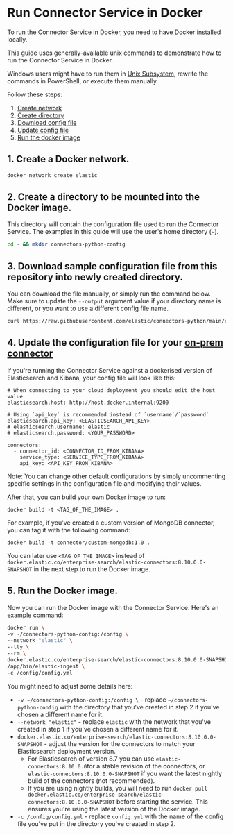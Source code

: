 # Run Connector Service in Docker

To run the Connector Service in Docker, you need to have Docker installed locally.

This guide uses generally-available unix commands to demonstrate how to run the Connector Service in Docker.

Windows users might have to run them in [Unix Subsystem](https://learn.microsoft.com/en-us/windows/wsl/about), rewrite the commands in PowerShell, or execute them manually.

Follow these steps:

1. [Create network](#1-create-a-docker-network)
2. [Create directory](#2-create-a-directory-to-be-mounted-into-the-docker-image)
3. [Download config file](#3-download-sample-configuration-file-from-this-repository-into-newly-created-directory)
4. [Update config file](#4-update-the-configuration-file-for-your-on-prem-connectorhttpswwwelasticcoguideenenterprise-searchcurrentbuild-connectorhtmlbuild-connector-usage)
5. [Run the docker image](#5-run-the-docker-image)

## 1. Create a Docker network.

```sh
docker network create elastic
```

## 2. Create a directory to be mounted into the Docker image.

This directory will contain the configuration file used to run the Connector Service. The examples in this guide will use the user's home directory (`~`).

```sh
cd ~ && mkdir connectors-python-config
```

## 3. Download sample configuration file from this repository into newly created directory.

You can download the file manually, or simply run the command below. Make sure to update the `--output` argument value if your directory name is different, or you want to use a different config file name.

```sh
curl https://raw.githubusercontent.com/elastic/connectors-python/main/config.yml --output ~/connectors-python-config/config.yml
```

## 4. Update the configuration file for your [on-prem connector](https://www.elastic.co/guide/en/enterprise-search/current/build-connector.html#build-connector-usage)

If you're running the Connector Service against a dockerised version of Elasticsearch and Kibana, your config file will look like this:

```
# When connecting to your cloud deployment you should edit the host value
elasticsearch.host: http://host.docker.internal:9200

# Using `api_key` is recommended instead of `username`/`password`
elasticsearch.api_key: <ELASTICSEARCH_API_KEY>
# elasticsearch.username: elastic
# elasticsearch.password: <YOUR_PASSWORD>

connectors:
  - connector_id: <CONNECTOR_ID_FROM_KIBANA>
    service_type: <SERVICE_TYPE_FROM_KIBANA>
    api_key: <API_KEY_FROM_KIBANA>

```

Note: You can change other default configurations by simply uncommenting specific settings in the configuration file and modifying their values.

After that, you can build your own Docker image to run:

```
docker build -t <TAG_OF_THE_IMAGE> .
```

For example, if you've created a custom version of MongoDB connector, you can tag it with the following command:

```
docker build -t connector/custom-mongodb:1.0 .
```

You can later use `<TAG_OF_THE_IMAGE>` instead of `docker.elastic.co/enterprise-search/elastic-connectors:8.10.0.0-SNAPSHOT` in the next step to run the Docker image.

## 5. Run the Docker image.

Now you can run the Docker image with the Connector Service. Here's an example command:

```sh
docker run \
-v ~/connectors-python-config:/config \
--network "elastic" \
--tty \
--rm \
docker.elastic.co/enterprise-search/elastic-connectors:8.10.0.0-SNAPSHOT \
/app/bin/elastic-ingest \
-c /config/config.yml
```

You might need to adjust some details here:

- `-v ~/connectors-python-config:/config \` - replace `~/connectors-python-config` with the directory that you've created in step 2 if you've chosen a different name for it.
- `--network "elastic"` - replace `elastic` with the network that you've created in step 1 if you've chosen a different name for it.
- `docker.elastic.co/enterprise-search/elastic-connectors:8.10.0.0-SNAPSHOT` - adjust the version for the connectors to match your Elasticsearch deployment version.
  - For Elasticsearch of version 8.7 you can use `elastic-connectors:8.10.0.0`for a stable revision of the connectors, or `elastic-connectors:8.10.0.0-SNAPSHOT` if you want the latest nightly build of the connectors (not recommended).
  - If you are using nightly builds, you will need to run `docker pull docker.elastic.co/enterprise-search/elastic-connectors:8.10.0.0-SNAPSHOT` before starting the service. This ensures you're using the latest version of the Docker image.
- `-c /config/config.yml` - replace `config.yml` with the name of the config file you've put in the directory you've created in step 2.
